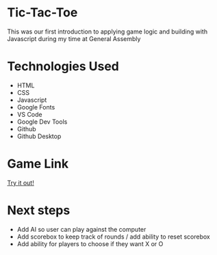 # Tic-Tac-Toe

This was our first introduction to applying game logic and building with Javascript during my time at General Assembly


# Technologies Used

- HTML
- CSS
- Javascript
- Google Fonts
- VS Code
- Google Dev Tools
- Github
- Github Desktop


# Game Link

[Try it out!](jpaige343-tic-tac-toe.surge.sh)


# Next steps

- Add AI so user can play against the computer
- Add scorebox to keep track of rounds / add ability to reset scorebox
- Add ability for players to choose if they want X or O
